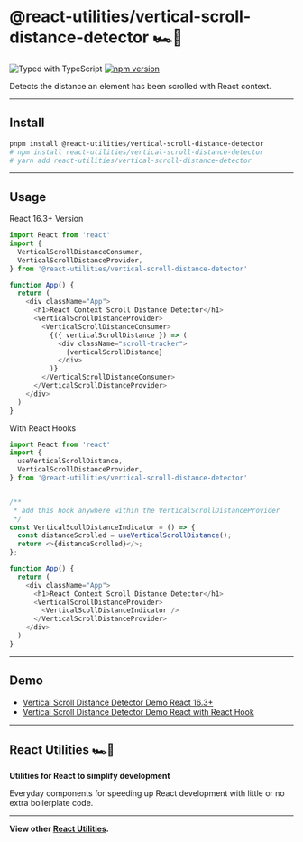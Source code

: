 # @react-utilities/vertical-scroll-distance-detector 🏎💨

![Typed with TypeScript](https://flat.badgen.net/badge/icon/Typed?icon=typescript&label&labelColor=blue&color=555555)
[![npm version](https://badge.fury.io/js/%40react-utilities%2Fvertical-scroll-distance-detector.svg)](https://badge.fury.io/js/%40react-utilities%2Fvertical-scroll-distance-detector)

Detects the distance an element has been scrolled with React context.

---

## Install

```sh
pnpm install @react-utilities/vertical-scroll-distance-detector
# npm install react-utilities/vertical-scroll-distance-detector
# yarn add react-utilities/vertical-scroll-distance-detector
```

---

## Usage

React 16.3+ Version

```typescript
import React from 'react'
import { 
  VerticalScrollDistanceConsumer, 
  VerticalScrollDistanceProvider,
} from '@react-utilities/vertical-scroll-distance-detector'

function App() {
  return (
    <div className="App">
      <h1>React Context Scroll Distance Detector</h1>
      <VerticalScrollDistanceProvider>
        <VerticalScrollDistanceConsumer>
          {({ verticalScrollDistance }) => (
            <div className="scroll-tracker">
              {verticalScrollDistance}
            </div>
          )}
        </VerticalScrollDistanceConsumer>
      </VerticalScrollDistanceProvider>
    </div>
  )
}
```

With React Hooks

```typescript
import React from 'react'
import { 
  useVerticalScrollDistance,
  VerticalScrollDistanceProvider,
} from '@react-utilities/vertical-scroll-distance-detector'


/**
 * add this hook anywhere within the VerticalScrollDistanceProvider
 */
const VerticalScollDistanceIndicator = () => {
  const distanceScrolled = useVerticalScrollDistance();
  return <>{distanceScrolled}</>;
};

function App() {
  return (
    <div className="App">
      <h1>React Context Scroll Distance Detector</h1>
      <VerticalScrollDistanceProvider>
        <VerticalScollDistanceIndicator />
      </VerticalScrollDistanceProvider>
    </div>
  )
}
```

---

## Demo

- [Vertical Scroll Distance Detector Demo React 16.3+](https://codesandbox.io/s/react-context-vertical-scroll-distance-detector-lgtui)
- [Vertical Scroll Distance Detector Demo React with React Hook](https://codesandbox.io/s/react-context-vertical-scroll-distance-detector-hook-1yve5)

---

## React Utilities 🏎💨

**Utilities for React to simplify development**

Everyday components for speeding up React development with little or no extra boilerplate code.

---

**View other [React Utilities](https://github.com/react-utilities/react-utilities).**


